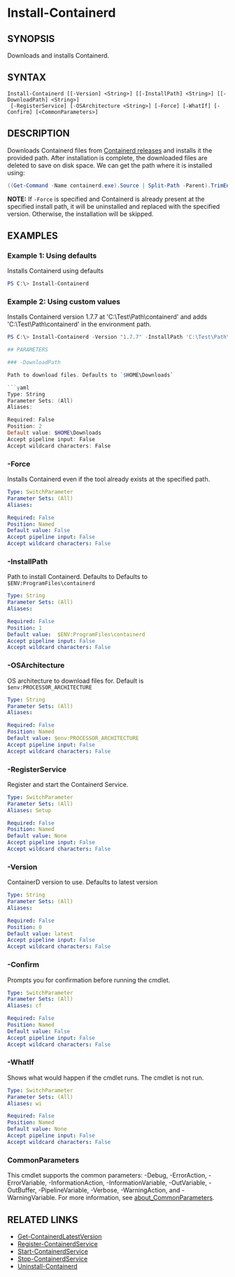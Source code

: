 ﻿---
external help file: Containers-Toolkit-help.xml
Module Name: Containers-Toolkit
online version:
schema: 2.0.0
---

# Install-Containerd

## SYNOPSIS

Downloads and installs Containerd.

## SYNTAX

```
Install-Containerd [[-Version] <String>] [[-InstallPath] <String>] [[-DownloadPath] <String>]
 [-RegisterService] [-OSArchitecture <String>] [-Force] [-WhatIf] [-Confirm] [<CommonParameters>]
```

## DESCRIPTION

Downloads Containerd files from [Containerd releases](https://github.com/containerd/containerd/releases) and installs it the provided path. After installation is complete, the downloaded files are deleted to save on disk space.
We can get the path where it is installed using:

```PowerShell
((Get-Command -Name containerd.exe).Source | Split-Path -Parent).TrimEnd("\bin")
```

**NOTE:** If `-Force` is specified and Containerd is already present at the specified install path, it will be uninstalled and replaced with the specified version. Otherwise, the installation will be skipped.

## EXAMPLES

### Example 1: Using defaults

Installs Containerd using defaults

```powershell
PS C:\> Install-Containerd
```

### Example 2: Using custom values

Installs Containerd version 1.7.7 at 'C:\Test\Path\containerd' and adds 'C:\Test\Path\containerd' in the environment path.

```powershell
PS C:\> Install-Containerd -Version "1.7.7" -InstallPath 'C:\Test\Path\Containerd'

## PARAMETERS

### -DownloadPath

Path to download files. Defaults to `$HOME\Downloads`

```yaml
Type: String
Parameter Sets: (All)
Aliases:

Required: False
Position: 2
Default value: $HOME\Downloads
Accept pipeline input: False
Accept wildcard characters: False
```

### -Force

Installs Containerd even if the tool already exists at the specified path.

```yaml
Type: SwitchParameter
Parameter Sets: (All)
Aliases:

Required: False
Position: Named
Default value: False
Accept pipeline input: False
Accept wildcard characters: False
```

### -InstallPath

Path to install Containerd. Defaults to Defaults to `$ENV:ProgramFiles\containerd`

```yaml
Type: String
Parameter Sets: (All)
Aliases:

Required: False
Position: 1
Default value:  $ENV:ProgramFiles\containerd
Accept pipeline input: False
Accept wildcard characters: False
```

### -OSArchitecture

OS architecture to download files for. Default is `$env:PROCESSOR_ARCHITECTURE`

```yaml
Type: String
Parameter Sets: (All)
Aliases:

Required: False
Position: Named
Default value: $env:PROCESSOR_ARCHITECTURE
Accept pipeline input: False
Accept wildcard characters: False
```

### -RegisterService

Register and start the Containerd Service.

```yaml
Type: SwitchParameter
Parameter Sets: (All)
Aliases: Setup

Required: False
Position: Named
Default value: None
Accept pipeline input: False
Accept wildcard characters: False
```

### -Version

ContainerD version to use. Defaults to latest version

```yaml
Type: String
Parameter Sets: (All)
Aliases:

Required: False
Position: 0
Default value: latest
Accept pipeline input: False
Accept wildcard characters: False
```

### -Confirm

Prompts you for confirmation before running the cmdlet.

```yaml
Type: SwitchParameter
Parameter Sets: (All)
Aliases: cf

Required: False
Position: Named
Default value: False
Accept pipeline input: False
Accept wildcard characters: False
```

### -WhatIf

Shows what would happen if the cmdlet runs. The cmdlet is not run.

```yaml
Type: SwitchParameter
Parameter Sets: (All)
Aliases: wi

Required: False
Position: Named
Default value: None
Accept pipeline input: False
Accept wildcard characters: False
```

### CommonParameters

This cmdlet supports the common parameters: -Debug, -ErrorAction, -ErrorVariable, -InformationAction, -InformationVariable, -OutVariable, -OutBuffer, -PipelineVariable, -Verbose, -WarningAction, and -WarningVariable. For more information, see [about_CommonParameters](http://go.microsoft.com/fwlink/?LinkID=113216).

## RELATED LINKS

- [Get-ContainerdLatestVersion](Get-ContainerdLatestVersion.md)
- [Register-ContainerdService](Register-ContainerdService.md)
- [Start-ContainerdService](Start-ContainerdService.md)
- [Stop-ContainerdService](Stop-ContainerdService.md)
- [Uninstall-Containerd](Uninstall-Containerd.md)

